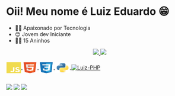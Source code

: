 # Oii! Meu nome é Luiz Eduardo 😁

- 🐱‍🏍 Apaixonado por Tecnologia
- 😊 Jovem dev Iniciante
- 🐱‍🚀 15 Aninhos

<div align="center">
  <a href="https://github.com/luizsantos0">
  <img height="180em" src="https://github-readme-stats.vercel.app/api?username=luizsantos0&show_icons=true&theme=tokyonight&include_all_commits=true&count_private=true"/>
  <img height="180em" src="https://github-readme-stats.vercel.app/api/top-langs/?username=luizsantos0&layout=compact&langs_count=7&theme=tokyonight"/>
</div>
<div style="display: inline_block"><br>
  <img align="center" alt="Luiz-Js" height="30" width="40" src="https://raw.githubusercontent.com/devicons/devicon/master/icons/javascript/javascript-plain.svg">
  <img align="center" alt="Luiz-HTML" height="30" width="40" src="https://raw.githubusercontent.com/devicons/devicon/master/icons/html5/html5-original.svg">
  <img align="center" alt="Luiz-CSS" height="30" width="40" src="https://raw.githubusercontent.com/devicons/devicon/master/icons/css3/css3-original.svg">
  <img align="center" alt="Luiz-Python" height="30" width="40" src="https://raw.githubusercontent.com/devicons/devicon/master/icons/python/python-original.svg">
  <img align="center" alt="Luiz-PHP" height="40" width="50" src="https://cdn.jsdelivr.net/gh/devicons/devicon/icons/php/php-original.svg">
</div>
  
  ##
  
<div> 
  <a href="https://www.youtube.com/channel/UC5dt9_KkEWcQi2FBpGQhr-Q" target="_blank"><img src="https://img.shields.io/badge/YouTube-FF0000?style=for-the-badge&logo=youtube&logoColor=white" target="_blank"></a>
  <a href="https://www.instagram.com/luizinl7/" target="_blank"><img src="https://img.shields.io/badge/-Instagram-%23E4405F?style=for-the-badge&logo=instagram&logoColor=white" target="_blank"></a> 
  <a href = "mailto:dorowel30@gmail.com"><img src="https://img.shields.io/badge/-Gmail-%23333?style=for-the-badge&logo=gmail&logoColor=white" target="_blank"></a>
</div>
